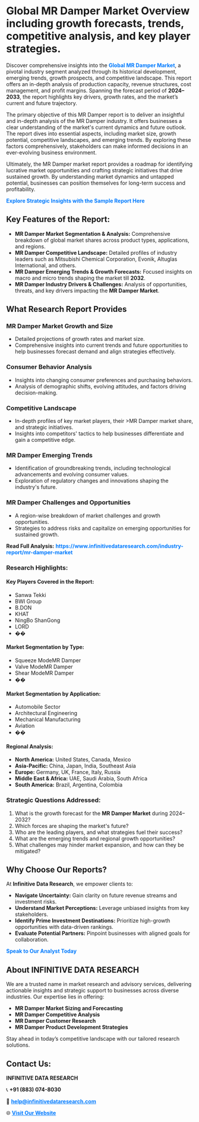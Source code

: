 <h1>Global MR Damper Market Overview including growth forecasts, trends, competitive analysis, and key player strategies.</h1>
<p>
Discover comprehensive insights into the 
<a href="https://www.infinitivedataresearch.com/industry-report/mr-damper-market" rel="dofollow" style="color: #007BFF; text-decoration: none;"><strong>Global MR Damper Market</strong></a>, a pivotal industry segment analyzed through its historical development, emerging trends, growth prospects, and competitive landscape. This report offers an in-depth analysis of production capacity, revenue structures, cost management, and profit margins. Spanning the forecast period of <strong>2024–2033</strong>, the report highlights key drivers, growth rates, and the market’s current and future trajectory.
</p>
<p>
The primary objective of this MR Damper report is to deliver an insightful and in-depth analysis of the MR Damper industry. It offers businesses a clear understanding of the market's current dynamics and future outlook. The report dives into essential aspects, including market size, growth potential, competitive landscapes, and emerging trends. By exploring these factors comprehensively, stakeholders can make informed decisions in an ever-evolving business environment.
</p>
<p>
Ultimately, the MR Damper market report provides a roadmap for identifying lucrative market opportunities and crafting strategic initiatives that drive sustained growth. By understanding market dynamics and untapped potential, businesses can position themselves for long-term success and profitability.
</p>
<p>
<a href="https://www.infinitivedataresearch.com/request-sample/reportId=109818" style="color: #007BFF; text-decoration: none;"><strong>Explore Strategic Insights with the Sample Report Here</strong></a>
</p>

<h2>Key Features of the Report:</h2>
<ul>
<li><strong>MR Damper Market Segmentation & Analysis:</strong> Comprehensive breakdown of global market shares across product types, applications, and regions.</li>
<li><strong>MR Damper Competitive Landscape:</strong> Detailed profiles of industry leaders such as Mitsubishi Chemical Corporation, Evonik, Altuglas International, and others.</li>
<li><strong>MR Damper Emerging Trends & Growth Forecasts:</strong> Focused insights on macro and micro trends shaping the market till <strong>2032</strong>.</li>
<li><strong>MR Damper Industry Drivers & Challenges:</strong> Analysis of opportunities, threats, and key drivers impacting the <strong>MR Damper Market</strong>.</li>
</ul>

<h2>What Research Report Provides</h2>
<h3>MR Damper Market Growth and Size</h3>
<ul>
<li>Detailed projections of growth rates and market size.</li>
<li>Comprehensive insights into current trends and future opportunities to help businesses forecast demand and align strategies effectively.</li>
</ul>

<h3>Consumer Behavior Analysis</h3>
<ul>
<li>Insights into changing consumer preferences and purchasing behaviors.</li>
<li>Analysis of demographic shifts, evolving attitudes, and factors driving decision-making.</li>
</ul>

<h3>Competitive Landscape</h3>
<ul>
<li>In-depth profiles of key market players, their >MR Damper market share, and strategic initiatives.</li>
<li>Insights into competitors' tactics to help businesses differentiate and gain a competitive edge.</li>
</ul>

<h3>MR Damper Emerging Trends</h3>
<ul>
<li>Identification of groundbreaking trends, including technological advancements and evolving consumer values.</li>
<li>Exploration of regulatory changes and innovations shaping the industry's future.</li>
</ul>

<h3>MR Damper Challenges and Opportunities</h3>
<ul>
<li>A region-wise breakdown of market challenges and growth opportunities.</li>
<li>Strategies to address risks and capitalize on emerging opportunities for sustained growth.</li>
</ul>
<p><strong>Read Full Analysis:</strong> <a href="https://www.infinitivedataresearch.com/industry-report/mr-damper-market" rel="dofollow" style="color: #007BFF; text-decoration: none;"><strong>https://www.infinitivedataresearch.com/industry-report/mr-damper-market</strong></a></p>
<h3>Research Highlights:</h3>
<h4>Key Players Covered in the Report:</h4>
<ul><li>Sanwa Tekki</li><li>BWI Group</li><li>B.DON</li><li>KHAT</li><li>NingBo ShanGong</li><li>LORD</li><li>��</li></ul>
<h4>Market Segmentation by Type:</h4>
<ul><li>Squeeze ModeMR Damper</li><li>Valve ModeMR Damper</li><li>Shear ModeMR Damper</li><li>��</li></ul>
<h4>Market Segmentation by Application:</h4>
<ul><li>Automobile Sector</li><li>Architectural Engineering</li><li>Mechanical Manufacturing</li><li>Aviation</li><li>��</li></ul>

<h4>Regional Analysis:</h4>
<ul>
<li><strong>North America:</strong> United States, Canada, Mexico</li>
<li><strong>Asia-Pacific:</strong> China, Japan, India, Southeast Asia</li>
<li><strong>Europe:</strong> Germany, UK, France, Italy, Russia</li>
<li><strong>Middle East & Africa:</strong> UAE, Saudi Arabia, South Africa</li>
<li><strong>South America:</strong> Brazil, Argentina, Colombia</li>
</ul>

<h3>Strategic Questions Addressed:</h3>
<ol>
<li>What is the growth forecast for the <strong>MR Damper Market</strong> during 2024–2032?</li>
<li>Which forces are shaping the market's future?</li>
<li>Who are the leading players, and what strategies fuel their success?</li>
<li>What are the emerging trends and regional growth opportunities?</li>
<li>What challenges may hinder market expansion, and how can they be mitigated?</li>
</ol>

<h2>Why Choose Our Reports?</h2>
<p>At <strong>Infinitive Data Research</strong>, we empower clients to:</p>
<ul>
<li><strong>Navigate Uncertainty:</strong> Gain clarity on future revenue streams and investment risks.</li>
<li><strong>Understand Market Perceptions:</strong> Leverage unbiased insights from key stakeholders.</li>
<li><strong>Identify Prime Investment Destinations:</strong> Prioritize high-growth opportunities with data-driven rankings.</li>
<li><strong>Evaluate Potential Partners:</strong> Pinpoint businesses with aligned goals for collaboration.</li>
</ul>
<p><a href="https://www.infinitivedataresearch.com/industry-report/mr-damper-market" rel="dofollow" style="color: #007BFF; text-decoration: none;"><strong>Speak to Our Analyst Today</strong></a></p>

<h2>About INFINITIVE DATA RESEARCH</h2>
<p>We are a trusted name in market research and advisory services, delivering actionable insights and strategic support to businesses across diverse industries. Our expertise lies in offering:</p>
<ul>
<li><strong>MR Damper Market Sizing and Forecasting</strong></li>
<li><strong>MR Damper Competitive Analysis</strong></li>
<li><strong>MR Damper Customer Research</strong></li>
<li><strong>MR Damper Product Development Strategies</strong></li>
</ul>
<p>Stay ahead in today’s competitive landscape with our tailored research solutions.</p>

<h2>Contact Us:</h2>
<p><strong>INFINITIVE DATA RESEARCH</strong></p>
<p>📞 <strong>+91 (883) 074-8030</strong></p>
<p>📧 <strong><a href="mailto:help@infinitivedataresearch.com" style="color: #007BFF;">help@infinitivedataresearch.com</a></strong></p>
<p>🌐 <strong><a href="https://www.infinitivedataresearch.com" rel="dofollow" style="color: #007BFF;">Visit Our Website</a></strong></p>